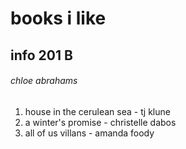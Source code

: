 # books i like
## info 201 B
###### chloe abrahams

1. house in the cerulean sea - tj klune
2. a winter's promise - christelle dabos
3. all of us villans - amanda foody
